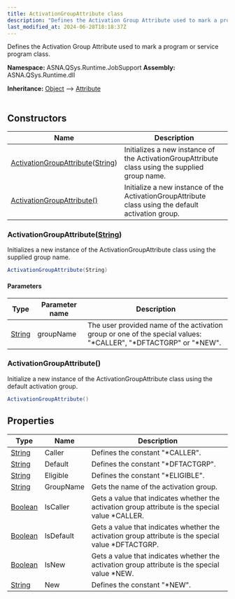 ```yaml
---
title: ActivationGroupAttribute class
description: "Defines the Activation Group Attribute used to mark a program or service program class. "
last_modified_at: 2024-06-28T18:18:37Z
---
```


Defines the Activation Group Attribute used to mark a program or service program class.

**Namespace:** ASNA.QSys.Runtime.JobSupport
**Assembly:** ASNA.QSys.Runtime.dll

**Inheritance:** [Object](https://docs.microsoft.com/en-us/dotnet/api/system.object) --> [Attribute](https://docs.microsoft.com/en-us/dotnet/api/system.attribute)
<br>
<br>

## Constructors

| Name | Description |
| --- | --- |
| [ActivationGroupAttribute](#activationgroupattributestring)([String](https://docs.microsoft.com/en-us/dotnet/api/system.string)) | Initializes a new instance of the ActivationGroupAttribute class using the supplied group name.
| [ActivationGroupAttribute()](#activationgroupattribute) | Initialize a new instance of the ActivationGroupAttribute class using the default activation group.

### ActivationGroupAttribute([String](https://docs.microsoft.com/en-us/dotnet/api/system.string))

Initializes a new instance of the ActivationGroupAttribute class using the supplied group name.

```cs
ActivationGroupAttribute(String)
```

#### Parameters

| Type | Parameter name | Description
| --- | --- | ---
| [String](https://docs.microsoft.com/en-us/dotnet/api/system.string) | groupName | The user provided name of the activation group or one of the special values: "*CALLER", "*DFTACTGRP" or "*NEW".  

### ActivationGroupAttribute()

Initialize a new instance of the ActivationGroupAttribute class using the default activation group.

```cs
ActivationGroupAttribute()
```

## Properties

| Type | Name | Description
| --- | --- | --- 
| [String](https://learn.microsoft.com/en-us/dotnet/api/system.string?view=net-8.0) | Caller | Defines the constant "*CALLER". |
| [String](https://learn.microsoft.com/en-us/dotnet/api/system.string?view=net-8.0) | Default | Defines the constant "*DFTACTGRP". |
| [String](https://learn.microsoft.com/en-us/dotnet/api/system.string?view=net-8.0) | Eligible | Defines the constant "*ELIGIBLE". |
| [String](https://learn.microsoft.com/en-us/dotnet/api/system.string?view=net-8.0) | GroupName | Gets the name of the activation group. |
| [Boolean](https://docs.microsoft.com/en-us/dotnet/api/system.boolean) | IsCaller | Gets a value that indicates whether the activation group attribute is the special value *CALLER. |
| [Boolean](https://docs.microsoft.com/en-us/dotnet/api/system.boolean) | IsDefault | Gets a value that indicates whether the activation group attribute is the special value *DFTACTGRP. |
| [Boolean](https://docs.microsoft.com/en-us/dotnet/api/system.boolean) | IsNew | Gets a value that indicates whether the activation group attribute is the special value *NEW. |
| [String](https://learn.microsoft.com/en-us/dotnet/api/system.string?view=net-8.0) | New | Defines the constant "*NEW". |
